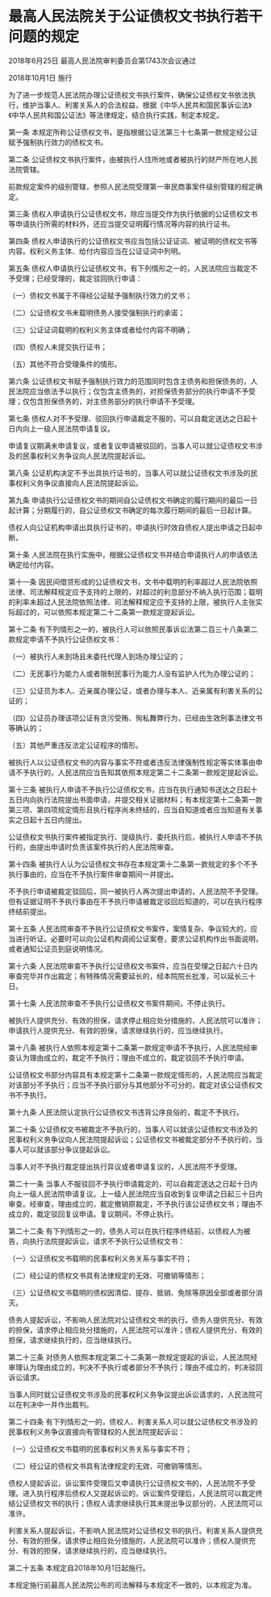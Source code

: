 # 最高人民法院关于公证债权文书执行若干问题的规定

2018年6月25日 最高人民法院审判委员会第1743次会议通过

2018年10月1日 施行

<!-- INFO END -->

为了进一步规范人民法院办理公证债权文书执行案件，确保公证债权文书依法执行，维护当事人、利害关系人的合法权益，根据《中华人民共和国民事诉讼法》《中华人民共和国公证法》等法律规定，结合执行实践，制定本规定。

第一条 本规定所称公证债权文书，是指根据公证法第三十七条第一款规定经公证赋予强制执行效力的债权文书。

第二条 公证债权文书执行案件，由被执行人住所地或者被执行的财产所在地人民法院管辖。

前款规定案件的级别管辖，参照人民法院受理第一审民商事案件级别管辖的规定确定。

第三条 债权人申请执行公证债权文书，除应当提交作为执行依据的公证债权文书等申请执行所需的材料外，还应当提交证明履行情况等内容的执行证书。

第四条 债权人申请执行的公证债权文书应当包括公证证词、被证明的债权文书等内容。权利义务主体、给付内容应当在公证证词中列明。

第五条 债权人申请执行公证债权文书，有下列情形之一的，人民法院应当裁定不予受理；已经受理的，裁定驳回执行申请：

（一）债权文书属于不得经公证赋予强制执行效力的文书；

（二）公证债权文书未载明债务人接受强制执行的承诺；

（三）公证证词载明的权利义务主体或者给付内容不明确；

（四）债权人未提交执行证书；

（五）其他不符合受理条件的情形。

第六条 公证债权文书赋予强制执行效力的范围同时包含主债务和担保债务的，人民法院应当依法予以执行；仅包含主债务的，对担保债务部分的执行申请不予受理；仅包含担保债务的，对主债务部分的执行申请不予受理。

第七条 债权人对不予受理、驳回执行申请裁定不服的，可以自裁定送达之日起十日内向上一级人民法院申请复议。

申请复议期满未申请复议，或者复议申请被驳回的，当事人可以就公证债权文书涉及的民事权利义务争议向人民法院提起诉讼。

第八条 公证机构决定不予出具执行证书的，当事人可以就公证债权文书涉及的民事权利义务争议直接向人民法院提起诉讼。

第九条 申请执行公证债权文书的期间自公证债权文书确定的履行期间的最后一日起计算；分期履行的，自公证债权文书确定的每次履行期间的最后一日起计算。

债权人向公证机构申请出具执行证书的，申请执行时效自债权人提出申请之日起中断。

第十条 人民法院在执行实施中，根据公证债权文书并结合申请执行人的申请依法确定给付内容。

第十一条 因民间借贷形成的公证债权文书，文书中载明的利率超过人民法院依照法律、司法解释规定应予支持的上限的，对超过的利息部分不纳入执行范围；载明的利率未超过人民法院依照法律、司法解释规定应予支持的上限，被执行人主张实际超过的，可以依照本规定第二十二条第一款规定提起诉讼。

第十二条 有下列情形之一的，被执行人可以依照民事诉讼法第二百三十八条第二款规定申请不予执行公证债权文书：

（一）被执行人未到场且未委托代理人到场办理公证的；

（二）无民事行为能力人或者限制民事行为能力人没有监护人代为办理公证的；

（三）公证员为本人、近亲属办理公证，或者办理与本人、近亲属有利害关系的公证的；

（四）公证员办理该项公证有贪污受贿、徇私舞弊行为，已经由生效刑事法律文书等确认的；

（五）其他严重违反法定公证程序的情形。

被执行人以公证债权文书的内容与事实不符或者违反法律强制性规定等实体事由申请不予执行的，人民法院应当告知其依照本规定第二十二条第一款规定提起诉讼。

第十三条 被执行人申请不予执行公证债权文书，应当在执行通知书送达之日起十五日内向执行法院提出书面申请，并提交相关证据材料；有本规定第十二条第一款第三项、第四项规定情形且执行程序尚未终结的，应当自知道或者应当知道有关事实之日起十五日内提出。

公证债权文书执行案件被指定执行、提级执行、委托执行后，被执行人申请不予执行的，由提出申请时负责该案件执行的人民法院审查。

第十四条 被执行人认为公证债权文书存在本规定第十二条第一款规定的多个不予执行事由的，应当在不予执行案件审查期间一并提出。

不予执行申请被裁定驳回后，同一被执行人再次提出申请的，人民法院不予受理。但有证据证明不予执行事由在不予执行申请被裁定驳回后知道的，可以在执行程序终结前提出。

第十五条 人民法院审查不予执行公证债权文书案件，案情复杂、争议较大的，应当进行听证。必要时可以向公证机构调阅公证案卷，要求公证机构作出书面说明，或者通知公证员到庭说明情况。

第十六条 人民法院审查不予执行公证债权文书案件，应当在受理之日起六十日内审查完毕并作出裁定；有特殊情况需要延长的，经本院院长批准，可以延长三十日。

第十七条 人民法院审查不予执行公证债权文书案件期间，不停止执行。

被执行人提供充分、有效的担保，请求停止相应处分措施的，人民法院可以准许；申请执行人提供充分、有效的担保，请求继续执行的，应当继续执行。

第十八条 被执行人依照本规定第十二条第一款规定申请不予执行，人民法院经审查认为理由成立的，裁定不予执行；理由不成立的，裁定驳回不予执行申请。

公证债权文书部分内容具有本规定第十二条第一款规定情形的，人民法院应当裁定对该部分不予执行；应当不予执行部分与其他部分不可分的，裁定对该公证债权文书不予执行。

第十九条 人民法院认定执行公证债权文书违背公序良俗的，裁定不予执行。

第二十条 公证债权文书被裁定不予执行的，当事人可以就该公证债权文书涉及的民事权利义务争议向人民法院提起诉讼；公证债权文书被裁定部分不予执行的，当事人可以就该部分争议提起诉讼。

当事人对不予执行裁定提出执行异议或者申请复议的，人民法院不予受理。

第二十一条 当事人不服驳回不予执行申请裁定的，可以自裁定送达之日起十日内向上一级人民法院申请复议。上一级人民法院应当自收到复议申请之日起三十日内审查。经审查，理由成立的，裁定撤销原裁定，不予执行该公证债权文书；理由不成立的，裁定驳回复议申请。复议期间，不停止执行。

第二十二条 有下列情形之一的，债务人可以在执行程序终结前，以债权人为被告，向执行法院提起诉讼，请求不予执行公证债权文书：

（一）公证债权文书载明的民事权利义务关系与事实不符；

（二）经公证的债权文书具有法律规定的无效、可撤销等情形；

（三）公证债权文书载明的债权因清偿、提存、抵销、免除等原因全部或者部分消灭。

债务人提起诉讼，不影响人民法院对公证债权文书的执行。债务人提供充分、有效的担保，请求停止相应处分措施的，人民法院可以准许；债权人提供充分、有效的担保，请求继续执行的，应当继续执行。

第二十三条 对债务人依照本规定第二十二条第一款规定提起的诉讼，人民法院经审理认为理由成立的，判决不予执行或者部分不予执行；理由不成立的，判决驳回诉讼请求。

当事人同时就公证债权文书涉及的民事权利义务争议提出诉讼请求的，人民法院可以在判决中一并作出裁判。

第二十四条 有下列情形之一的，债权人、利害关系人可以就公证债权文书涉及的民事权利义务争议直接向有管辖权的人民法院提起诉讼：

（一）公证债权文书载明的民事权利义务关系与事实不符；

（二）经公证的债权文书具有法律规定的无效、可撤销等情形。

债权人提起诉讼，诉讼案件受理后又申请执行公证债权文书的，人民法院不予受理。进入执行程序后债权人又提起诉讼的，诉讼案件受理后，人民法院可以裁定终结公证债权文书的执行；债权人请求继续执行其未提出争议部分的，人民法院可以准许。

利害关系人提起诉讼，不影响人民法院对公证债权文书的执行。利害关系人提供充分、有效的担保，请求停止相应处分措施的，人民法院可以准许；债权人提供充分、有效的担保，请求继续执行的，应当继续执行。

第二十五条 本规定自2018年10月1日起施行。

本规定施行前最高人民法院公布的司法解释与本规定不一致的，以本规定为准。